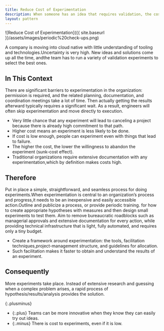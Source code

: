 ```yaml
---
title: Reduce Cost of Experimentation
description: When someone has an idea that requires validation, the costs of doing experiments around it needs to be as low as possible
layout: pattern
---
```


![Reduce Cost of Experimentation]({{ site.baseurl }}/assets/images/periodic%20check-ups.png)

A company is moving into cloud native with little understanding of tooling and technologies.Uncertainty is very high. New ideas and solutions come up all the time, andthe team has to run a variety of validation experiments to select the best ones.

## In This Context

There are significant barriers to experimentation in the organization: permission is required, and the related planning, documentation, and coordination meetings take a lot of time. Then actually getting the results afterward typically requires a significant wait. As a result, engineers will often skip experimentation and move directly to execution.

- Very little chance that any experiment will lead to canceling a project because there is already high commitment to that path.
- Higher cost means an experiment is less likely to be done.
- If cost is low enough, people can experiment even with things that lead to failure.
- The higher the cost, the lower the willingness to abandon the experiment (sunk-cost effect).
- Traditional organizations require extensive documentation with any experimentation,which by definition makes costs high.

## Therefore

Put in place a simple, straightforward, and seamless process for doing experiments.When experimentation is central to an organization’s process and progress,it needs to be an inexpensive and easily accessible action.Outline and publicize a process, or provide periodic training. for how to create appropriate hypotheses with measures and then design small experiments to test them. Aim to remove bureaucratic roadblocks such as managerial approvals and extensive documentation for every action, while providing technical infrastructure that is light, fully automated, and requires only a tiny budget.

- Create a framework around experimentation: the tools, facilitation techniques,project-management structure, and guidelines for allocation.
- Such facilitation makes it faster to obtain and understand the results of an experiment.

## Consequently

More experiments take place. Instead of extensive research and guessing when a complex problem arises, a rapid process of hypothesis/results/analysis provides the solution.

{:.plusminus}
- {:.plus} Teams can be more innovative when they know they can easily try out ideas.
- {:.minus} There is cost to experiments, even if it is low.

